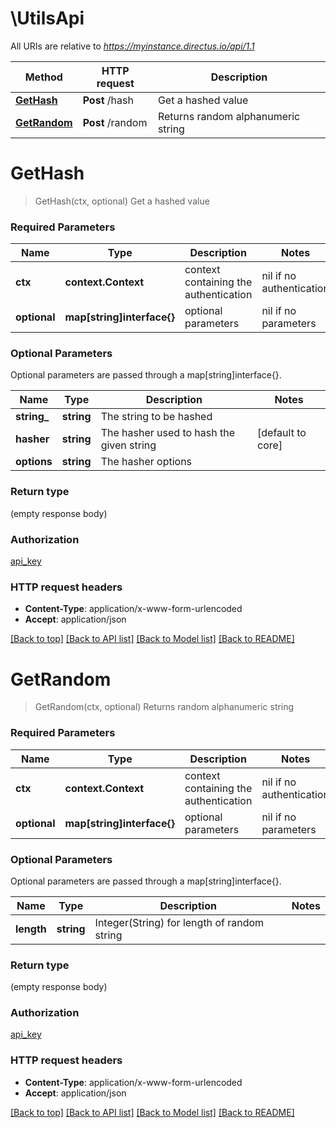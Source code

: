 # \UtilsApi

All URIs are relative to *https://myinstance.directus.io/api/1.1*

Method | HTTP request | Description
------------- | ------------- | -------------
[**GetHash**](UtilsApi.md#GetHash) | **Post** /hash | Get a hashed value
[**GetRandom**](UtilsApi.md#GetRandom) | **Post** /random | Returns random alphanumeric string


# **GetHash**
> GetHash(ctx, optional)
Get a hashed value

### Required Parameters

Name | Type | Description  | Notes
------------- | ------------- | ------------- | -------------
 **ctx** | **context.Context** | context containing the authentication | nil if no authentication
 **optional** | **map[string]interface{}** | optional parameters | nil if no parameters

### Optional Parameters
Optional parameters are passed through a map[string]interface{}.

Name | Type | Description  | Notes
------------- | ------------- | ------------- | -------------
 **string_** | **string**| The string to be hashed | 
 **hasher** | **string**| The hasher used to hash the given string | [default to core]
 **options** | **string**| The hasher options | 

### Return type

 (empty response body)

### Authorization

[api_key](../README.md#api_key)

### HTTP request headers

 - **Content-Type**: application/x-www-form-urlencoded
 - **Accept**: application/json

[[Back to top]](#) [[Back to API list]](../README.md#documentation-for-api-endpoints) [[Back to Model list]](../README.md#documentation-for-models) [[Back to README]](../README.md)

# **GetRandom**
> GetRandom(ctx, optional)
Returns random alphanumeric string

### Required Parameters

Name | Type | Description  | Notes
------------- | ------------- | ------------- | -------------
 **ctx** | **context.Context** | context containing the authentication | nil if no authentication
 **optional** | **map[string]interface{}** | optional parameters | nil if no parameters

### Optional Parameters
Optional parameters are passed through a map[string]interface{}.

Name | Type | Description  | Notes
------------- | ------------- | ------------- | -------------
 **length** | **string**| Integer(String) for length of random string | 

### Return type

 (empty response body)

### Authorization

[api_key](../README.md#api_key)

### HTTP request headers

 - **Content-Type**: application/x-www-form-urlencoded
 - **Accept**: application/json

[[Back to top]](#) [[Back to API list]](../README.md#documentation-for-api-endpoints) [[Back to Model list]](../README.md#documentation-for-models) [[Back to README]](../README.md)

